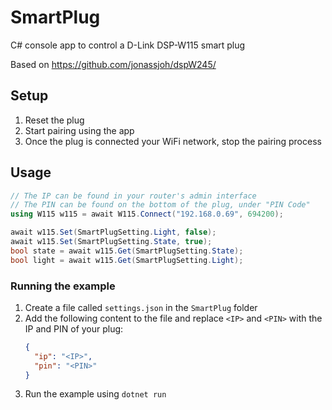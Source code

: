 ﻿# SmartPlug

C# console app to control a D-Link DSP-W115 smart plug

Based on https://github.com/jonassjoh/dspW245/

## Setup

1. Reset the plug
2. Start pairing using the app
3. Once the plug is connected your WiFi network, stop the pairing process

## Usage

```csharp
// The IP can be found in your router's admin interface
// The PIN can be found on the bottom of the plug, under "PIN Code"
using W115 w115 = await W115.Connect("192.168.0.69", 694200);

await w115.Set(SmartPlugSetting.Light, false);
await w115.Set(SmartPlugSetting.State, true);
bool state = await w115.Get(SmartPlugSetting.State);
bool light = await w115.Get(SmartPlugSetting.Light);
```

### Running the example
1. Create a file called `settings.json` in the `SmartPlug` folder
2. Add the following content to the file and replace `<IP>` and `<PIN>` with the IP and PIN of your plug:
    ```json
    {
      "ip": "<IP>",
      "pin": "<PIN>"
    }
    ```
3. Run the example using `dotnet run`